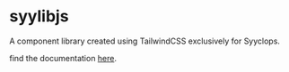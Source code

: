 # syylibjs

A component library created using TailwindCSS exclusively for Syyclops.

find the documentation [here](https://syylib.pages.dev/).